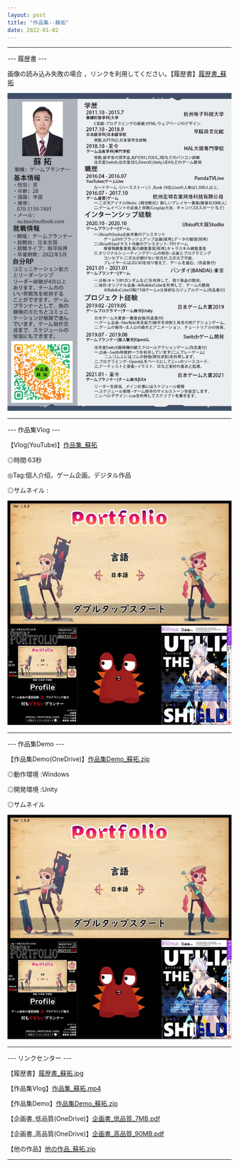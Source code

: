 ```yaml
---
layout: post
title: "作品集--蘇拓"
date: 2022-01-02
---
```

********************************************************

--- 履歴書 ---

画像の読み込み失敗の場合 ，リンクを利用してください。【履歴書】[履歴書_蘇拓](https://github.com/SotakuStudio/SotakuStudio.github.io/blob/main/Image/ImageJapanese/%E6%97%A5%E6%96%87%E7%AE%80%E5%8E%86-%E9%AB%98%E6%B8%85%E7%89%88.png?raw=true)

![Image text](https://github.com/SotakuStudio/SotakuStudio.github.io/blob/main/Image/ImageJapanese/%E6%97%A5%E6%96%87%E7%AE%80%E5%8E%86-%E7%BD%91%E9%A1%B5%E7%89%88.jpg?raw=true) 

********************************************************

--- 作品集Vlog ---

【Vlog(YouTube)】[作品集_蘇拓](https://www.youtube.com/watch?v=_rLbzftN2kg)

◎時間:63秒

◎Tag:個人介绍，ゲーム企画，デジタル作品

◎サムネイル :

![Image text](https://github.com/SotakuStudio/SotakuStudio.github.io/blob/main/Image/ImageJapanese/%E6%97%A5%E6%96%87%E4%BD%9C%E5%93%81%E9%9B%86%E4%BB%8B%E7%BB%8D.jpg?raw=true)

********************************************************

--- 作品集Demo ---

【作品集Demo(OneDrive)】[作品集Demo_蘇拓.zip](https://www.youtube.com/watch?v=_rLbzftN2kg)

◎動作環境 :Windows

◎開発環境 :Unity

◎サムネイル 

![Image text](https://github.com/SotakuStudio/SotakuStudio.github.io/blob/main/Image/ImageJapanese/%E6%97%A5%E6%96%87%E4%BD%9C%E5%93%81%E9%9B%86%E4%BB%8B%E7%BB%8D.jpg?raw=true)

********************************************************

--- リンクセンター ---

【履歴書】[履歴書_蘇拓.jpg](https://github.com/SotakuStudio/SotakuStudio.github.io/blob/main/Image/ImageJapanese/%E6%97%A5%E6%96%87%E7%AE%80%E5%8E%86-%E9%AB%98%E6%B8%85%E7%89%88.png?raw=true)

【作品集Vlog】[作品集_蘇拓.mp4](https://www.youtube.com/watch?v=_rLbzftN2kg)

【作品集Demo】[作品集Demo_蘇拓.zip](https://v.qq.com/x/page/d3224z0fxsn.html)

【企画書_低品質(OneDrive)】[企画書_低品質_7MB.pdf](https://1drv.ms/b/s!Aj9fktzHJKNciN1Rw5LYH9Jimo-4uQ?e=Myzv68)

【企画書_高品質(OneDrive)】[企画書_高品質_90MB.pdf](https://1drv.ms/b/s!Aj9fktzHJKNciN1Rw5LYH9Jimo-4uQ?e=Myzv68)

【他の作品】[他の作品_蘇拓.zip](https://1drv.ms/b/s!Aj9fktzHJKNciN06rw5TyEamfuhR8g?e=3nODQ8)

********************************************************
